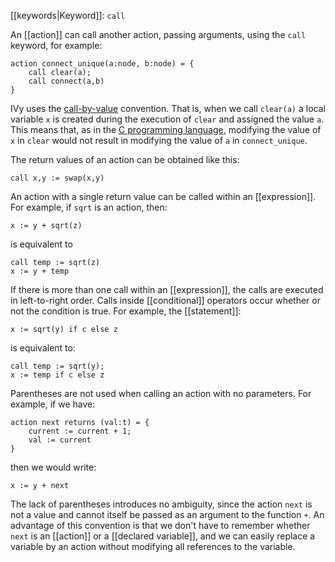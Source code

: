 [[keywords|Keyword]]: `call`

An [[action]] can call another action, passing arguments, using the `call` keyword, for example:

```
action connect_unique(a:node, b:node) = {
    call clear(a);
    call connect(a,b)
}
```
    
IVy uses the [call-by-value](https://en.wikipedia.org/wiki/Evaluation_strategy#Call_by_value) convention. That is, when we call `clear(a)` a local variable `x` is created during the execution of `clear` and assigned the value `a`. This means that, as in the [C programming language](https://en.wikipedia.org/wiki/C_(programming_language)), modifying the value of `x` in `clear` would not result in modifying the value of `a` in `connect_unique`.

The return values of an action can be obtained like this:

```
call x,y := swap(x,y)
```

An action with a single return value can be called within an [[expression]]. For example, if `sqrt` is an action, then:

```
x := y + sqrt(z)
```

is equivalent to

```
call temp := sqrt(z)
x := y + temp
```

If there is more than one call within an [[expression]], the calls are executed in left-to-right order. Calls inside [[conditional]] operators occur whether or not the condition is true. For example, the [[statement]]:

```
x := sqrt(y) if c else z
```
    
is equivalent to:

```
call temp := sqrt(y);
x := temp if c else z
```

Parentheses are not used when calling an action with no parameters. For example, if we have:

```
action next returns (val:t) = {
    current := current + 1;
    val := current
}
```

then we would write:

```
x := y + next
```

The lack of parentheses introduces no ambiguity, since the action `next` is not a value and cannot itself be passed as an argument to the function `+`. An advantage of this convention is that we don't have to remember whether `next` is an [[action]] or a [[declared variable]], and we can easily replace a variable by an action without modifying all references to the variable.

